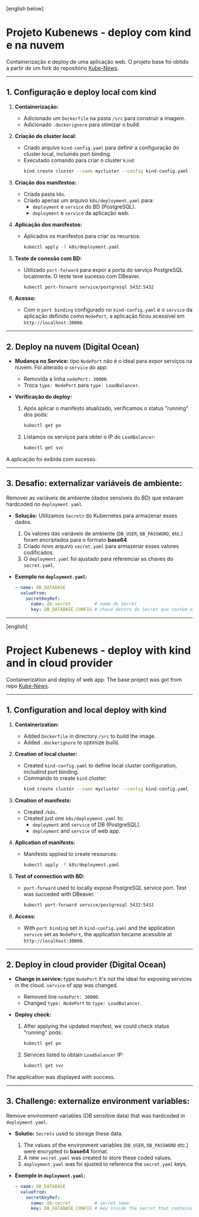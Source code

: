 [english below]

# **Projeto Kubenews - deploy com kind e na nuvem**

Containerização e deploy de uma aplicação web. O projeto base foi obtido a partir de um fork do repositório [Kube-News](https://github.com/KubeDev/kube-news).

---

## **1. Configuração e deploy local com kind**

1.  **Containerização:**
    * Adicionado um `Dockerfile` na pasta `/src` para construir a imagem.
    * Adicionado  `.dockerignore` para otimizar o build.

2.  **Criação do cluster local:**
    * Criado arquivo `kind-config.yaml` para definir a configuração do cluster local, incluindo port binding.
    * Executado comando para criar o cluster `kind`:
      ```bash
      kind create cluster --name mycluster --config kind-config.yaml
      ```

3.  **Criação dos manifestos:**
    * Criada pasta `k8s`.
    * Criado apenas um arquivo `k8s/deployment.yaml` para:
        * `deployment` e `service` do BD (PostgreSQL).
        * `deployment` e `service` da aplicação web.

4.  **Aplicação dos manifestos:**
    * Aplicados os manifestos para criar os recursos:
      ```bash
      kubectl apply -f k8s/deployment.yaml
      ```

5.  **Teste de conexão com BD:**
    * Utilizado `port-forward` para expor a porta do serviço PostgreSQL localmente. O teste teve sucesso com DBeaver.
      ```bash
      kubectl port-forward service/postgresql 5432:5432
      ```

6.  **Acesso:**
    * Com o `port binding` configurado no `kind-config.yaml` e o `service` da aplicação definido como `NodePort`, a aplicação ficou acessível em `http://localhost:30000`.

---

## **2. Deploy na nuvem (Digital Ocean)**

* **Mudança no Service:** tipo `NodePort` não é o ideal para expor serviços na nuvem. Foi alterado o `service` do app:
    * Removida a linha `nodePort: 30000`.
    * Troca `type: NodePort` para `type: LoadBalancer`.

* **Verificação do deploy:**
    1.  Após aplicar o manifesto atualizado, verificamos o status "running" dos pods:
        ```bash
        kubectl get po
        ```
    2.  Listamos os serviços para obter o IP do `LoadBalancer`:
        ```bash
        kubectl get svc
        ```

A aplicação foi exibida com sucesso.

---

## **3. Desafio: externalizar variáveis de ambiente**:

Remover as variáveis de ambiente (dados sensíveis do BD) que estavam hardcoded no `deployment.yaml`.

* **Solução:** Utilizamos `Secrets` do Kubernetes para armazenar esses dados.

    1.  Os valores das variáveis de ambiente (`DB_USER`, `DB_PASSWORD`, etc.) foram encriptados para o formato **base64**.
    2.  Criado novo arquivo `secret.yaml` para armazenar esses valores codificados.
    3.  O `deployment.yaml` foi ajustado para referenciar as chaves do `secret.yaml`.

* **Exemplo no `deployment.yaml`:**
    ```yaml
    - name: DB_DATABASE
      valueFrom:
        secretKeyRef:
          name: db-secret         # nome do Secret
          key: DB_DATABASE_CONFIG # chave dentro do Secret que contém o valor
    ```

---

[english]

# **Project Kubenews - deploy with kind and in cloud provider**

Containerization and deploy of web app. The base project was got from repo [Kube-News](https://github.com/KubeDev/kube-news).

---

## **1. Configuration and local deploy with kind**

1.  **Containerization:**
    * Added `Dockerfile` in directory `/src` to build the image.
    * Added  `.dockerignore` to optimize build.

2.  **Creation of local cluster:**
    * Created `kind-config.yaml` to define local cluster configuration, includind port binding.
    * Commando to create `kind` cluster:
      ```bash
      kind create cluster --name mycluster --config kind-config.yaml
      ```

3.  **Creation of manifests:**
    * Created `/k8s`.
    * Created just one `k8s/deployment.yaml` to:
        * `deployment` and `service` of DB (PostgreSQL).
        * `deployment` and `service` of web app.

4.  **Aplication of manifests:**
    * Manifests applied to create resources:
      ```bash
      kubectl apply -f k8s/deployment.yaml
      ```

5.  **Test of connection with BD:**
    * `port-forward` used to locally expose PostgreSQL service port. Test was succeded with DBeaver.
      ```bash
      kubectl port-forward service/postgresql 5432:5432
      ```

6.  **Access:**
    * With `port binding` set in `kind-config.yaml` and the application `service` set as `NodePort`, the application became acessible at `http://localhost:30000`.

---

## **2. Deploy in cloud provider (Digital Ocean)**

* **Change in service:** type `NodePort` it's not the ideal for exposing services in the cloud. `service` of app was changed.
    * Removed line `nodePort: 30000`.
    * Changed `type: NodePort` to `type: LoadBalancer`.

* **Deploy check:**
    1.  After applying the updated manifest, we could check status "running" pods:
        ```bash
        kubectl get po
        ```
    2.  Services listed to obtain `Loadbalancer` IP:
        ```bash
        kubectl get svc
        ```

The application was displayed with success.

---

## **3. Challenge: externalize environment variables**:

Remove environment variables (DB sensitive data) that was hardcoded in `deployment.yaml`.

* **Solutio:** `Secrets` used to storage these data.

    1.  The values of the environment variables (`DB_USER`, `DB_PASSWORD` etc.) were encrypted to **base64** format.
    2.  A new `secret.yaml` was created to store these coded values.
    3.  `deployment.yaml` was foi ajusted to reference the `secret.yaml` keys.

* **Exemple in `deployment.yaml`:**
    ```yaml
    - name: DB_DATABASE
      valueFrom:
        secretKeyRef:
          name: db-secret         # secret name
          key: DB_DATABASE_CONFIG # key inside the secret that contains the value
    ```